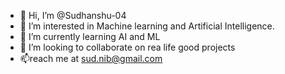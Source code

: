 - 👋 Hi, I’m @Sudhanshu-04
- 👀 I’m interested in Machine learning and Artificial Intelligence.
- 🌱 I’m currently learning AI and ML
- 💞️ I’m looking to collaborate on rea life good projects
- 📫reach me at sud.nib@gmail.com

<!---
Sudhanshu-04/Sudhanshu-04 is a ✨ special ✨ repository because its `README.md` (this file) appears on your GitHub profile.
You can click the Preview link to take a look at your changes.
--->
